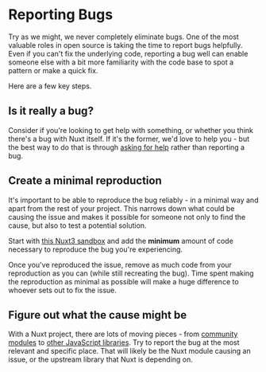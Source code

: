 # Reporting Bugs

Try as we might, we never completely eliminate bugs. One of the most valuable roles in open source is taking the time to report bugs helpfully. Even if you can't fix the underlying code, reporting a bug well can enable someone else with a bit more familiarity with the code base to spot a pattern or make a quick fix.

Here are a few key steps.

## Is it really a bug?

Consider if you're looking to get help with something, or whether you think there's a bug with Nuxt itself. If it's the former, we'd love to help you - but the best way to do that is through [asking for help](/community/getting-help) rather than reporting a bug.

## Create a minimal reproduction 

It's important to be able to reproduce the bug reliably - in a minimal way and apart from the rest of your project. This narrows down what could be causing the issue and makes it possible for someone not only to find the cause, but also to test a potential solution.

Start with [this Nuxt3 sandbox](https://codesandbox.io/s/github/nuxt/starter/tree/v3) and add the **minimum** amount of code necessary to reproduce the bug you're experiencing.

Once you've reproduced the issue, remove as much code from your reproduction as you can (while still recreating the bug). Time spent making the reproduction as minimal as possible will make a huge difference to whoever sets out to fix the issue.

## Figure out what the cause might be

With a Nuxt project, there are lots of moving pieces - from [community modules](https://modules.nuxtjs.org/) to [other JavaScript libraries](https://www.npmjs.com/). Try to report the bug at the most relevant and specific place. That will likely be the Nuxt module causing an issue, or the upstream library that Nuxt is depending on.
